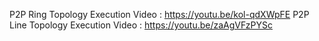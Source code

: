 
P2P Ring Topology Execution Video : https://youtu.be/kol-qdXWpFE
P2P Line Topology Execution Video : https://youtu.be/zaAgVFzPYSc
